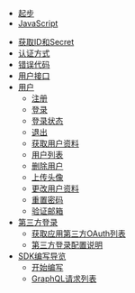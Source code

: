 - [起步](/README.md)
 - [JavaScript](/quick_start/javascript.md)
 [^_^]:<[Python](/quick_start/python.md)>
 [^_^]:<[PHP](/quick_start/php.md)>
- [获取ID和Secret](/quick_start/howto.md)
- [认证方式](/quick_start/jwt.md) 
- [错误代码](/quick_start/error_code.md) 
- [用户接口](/user_service/user_service.md)
 - [用户](/user_service/user_service.md)
   - [注册](/user_service/add_user.md)
   - [登录](/user_service/login.md)
   - [登录状态](/user_service/check_login_status.md)
   - [退出](/user_service/logout.md)
   - [获取用户资料](/user_service/get_user_info.md)   
   - [用户列表](/user_service/get_user.md)   
   - [删除用户](/user_service/remove_user.md)
   - [上传头像](/user_service/upload_avatar.md)
   - [更改用户资料](/user_service/update_user.md)
   - [重置密码](/user_service/reset_password.md)
   - [验证邮箱](/user_service/verify_email.md)
- [第三方登录](/oauth/oauth.md)
   - [获取应用第三方OAuth列表](/oauth/read_oauth_list.md)
   - [第三方登录配置说明](/oauth/oauth.md)
- [SDK编写导览](/sdk/sdk.md)
   - [开始编写](/sdk/modules.md)
   - [GraphQL请求列表](/sdk/gql.md)

[^_^]:<
      - [Email Service](guide.md)
       - [Send Emails]()
       - [Providers]()
         - [ - Get Email Providers]()
         - [ - Save Email Providers]()
       - [Templates]()
         - [ - Get Email Templates]()
         - [ - Save Email Templates]()
         - [ - Enable/Disable Email Templates]()
      - [oAuth Service](guide.md)
        - [Get oAuth Service]()
        - [Save oAuth Service]()
        - [Enable/Disable oAuth Service]()>